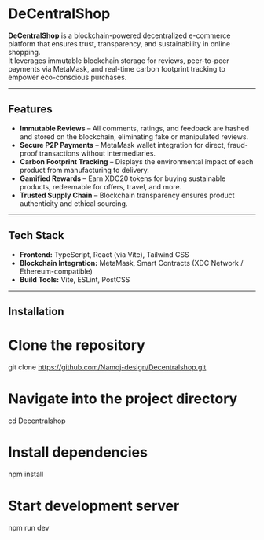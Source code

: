 # DeCentralShop

**DeCentralShop** is a blockchain-powered decentralized e-commerce platform that ensures trust, transparency, and sustainability in online shopping.  
It leverages immutable blockchain storage for reviews, peer-to-peer payments via MetaMask, and real-time carbon footprint tracking to empower eco-conscious purchases.

----------------------------------------------------------------------------------------------------------------------------------------------------------------------

##  Features

- **Immutable Reviews** – All comments, ratings, and feedback are hashed and stored on the blockchain, eliminating fake or manipulated reviews.  
- **Secure P2P Payments** – MetaMask wallet integration for direct, fraud-proof transactions without intermediaries.  
- **Carbon Footprint Tracking** – Displays the environmental impact of each product from manufacturing to delivery.  
- **Gamified Rewards** – Earn XDC20 tokens for buying sustainable products, redeemable for offers, travel, and more.  
- **Trusted Supply Chain** – Blockchain transparency ensures product authenticity and ethical sourcing.

---------------------------------------------------------------------------------------------------------------------------------------------------------------------- 

##  Tech Stack

- **Frontend:** TypeScript, React (via Vite), Tailwind CSS  
- **Blockchain Integration:** MetaMask, Smart Contracts (XDC Network / Ethereum-compatible)  
- **Build Tools:** Vite, ESLint, PostCSS

---------------------------------------------------------------------------------------------------------------------------------------------------------------------- 

##  Installation


# Clone the repository
git clone https://github.com/Namoj-design/Decentralshop.git

# Navigate into the project directory
cd Decentralshop

# Install dependencies
npm install

# Start development server
npm run dev
